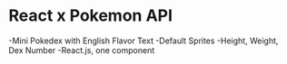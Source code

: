 # React x Pokemon API

-Mini Pokedex with English Flavor Text
-Default Sprites
-Height, Weight, Dex Number
-React.js, one component
